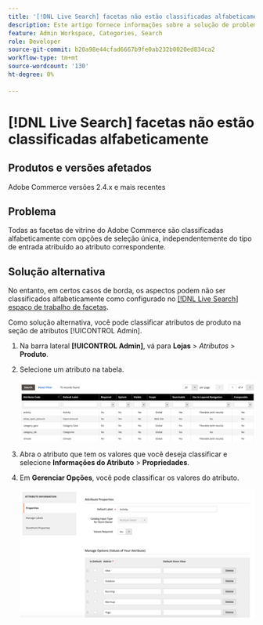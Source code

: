 ```yaml
---
title: '[!DNL Live Search] facetas não estão classificadas alfabeticamente'
description: Este artigo fornece informações sobre a solução de problemas se os aspectos  [!DNL Live Search]  não estiverem classificados em ordem alfabética.
feature: Admin Workspace, Categories, Search
role: Developer
source-git-commit: b20a98e44cfad6667b9fe0ab232b0020ed834ca2
workflow-type: tm+mt
source-wordcount: '130'
ht-degree: 0%

---
```


# [!DNL Live Search] facetas não estão classificadas alfabeticamente

## Produtos e versões afetados

Adobe Commerce versões 2.4.x e mais recentes

## Problema

Todas as facetas de vitrine do Adobe Commerce são classificadas alfabeticamente com opções de seleção única, independentemente do tipo de entrada atribuído ao atributo correspondente.

## Solução alternativa

No entanto, em certos casos de borda, os aspectos podem não ser classificados alfabeticamente como configurado no [[!DNL Live Search] espaço de trabalho de facetas](https://experienceleague.adobe.com/en/docs/commerce-merchant-services/live-search/live-search-admin/facets/faceting-workspace).

Como solução alternativa, você pode classificar atributos de produto na seção de atributos [!UICONTROL Admin].

1. Na barra lateral **[!UICONTROL Admin]**, vá para **Lojas** > *Atributos* > **Produto**.
1. Selecione um atributo na tabela.

   ![Lista de Atributos](assets/attribute-list.png)

1. Abra o atributo que tem os valores que você deseja classificar e selecione **Informações do Atributo** > **Propriedades**.
1. Em **Gerenciar Opções**, você pode classificar os valores do atributo.

   ![Classificar atributos](assets/sort-attributes.png)
